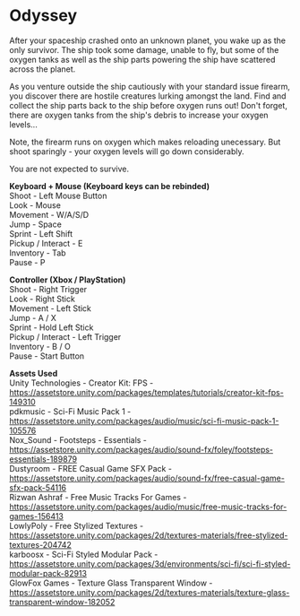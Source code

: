 # Odyssey
After your spaceship crashed onto an unknown planet, you wake up as the only survivor. The ship took some damage, unable to fly, but some of the oxygen tanks as well as the ship parts powering the ship have scattered across the planet.

As you venture outside the ship cautiously with your standard issue firearm, you discover there are hostile creatures lurking amongst the land. Find and collect the ship parts back to the ship before oxygen runs out! Don't forget, there are oxygen tanks from the ship's debris to increase your oxygen levels...

Note, the firearm runs on oxygen which makes reloading unecessary. But shoot sparingly - your oxygen levels will go down considerably.

You are not expected to survive.

**Keyboard + Mouse (Keyboard keys can be rebinded)**  
Shoot - Left Mouse Button  
Look - Mouse  
Movement - W/A/S/D  
Jump - Space  
Sprint - Left Shift  
Pickup / Interact - E  
Inventory - Tab  
Pause - P  
  
**Controller (Xbox / PlayStation)**  
Shoot - Right Trigger  
Look - Right Stick  
Movement - Left Stick  
Jump - A / X  
Sprint - Hold Left Stick  
Pickup / Interact - Left Trigger  
Inventory - B / O  
Pause - Start Button  
  
**Assets Used**  
Unity Technologies - Creator Kit: FPS - https://assetstore.unity.com/packages/templates/tutorials/creator-kit-fps-149310  
pdkmusic - Sci-Fi Music Pack 1 - https://assetstore.unity.com/packages/audio/music/sci-fi-music-pack-1-105576  
Nox_Sound - Footsteps - Essentials - https://assetstore.unity.com/packages/audio/sound-fx/foley/footsteps-essentials-189879  
Dustyroom - FREE Casual Game SFX Pack - https://assetstore.unity.com/packages/audio/sound-fx/free-casual-game-sfx-pack-54116  
Rizwan Ashraf - Free Music Tracks For Games - https://assetstore.unity.com/packages/audio/music/free-music-tracks-for-games-156413  
LowlyPoly - Free Stylized Textures - https://assetstore.unity.com/packages/2d/textures-materials/free-stylized-textures-204742  
karboosx - Sci-Fi Styled Modular Pack - https://assetstore.unity.com/packages/3d/environments/sci-fi/sci-fi-styled-modular-pack-82913  
GlowFox Games - Texture Glass Transparent Window - https://assetstore.unity.com/packages/2d/textures-materials/texture-glass-transparent-window-182052  
